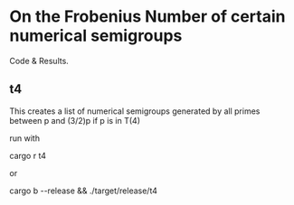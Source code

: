 # On the Frobenius Number of certain numerical semigroups

Code & Results.

## t4

This creates a list of numerical semigroups generated by all 
primes between p and (3/2)p if p is in T(4)

run with

cargo r t4

or

cargo b --release && ./target/release/t4
